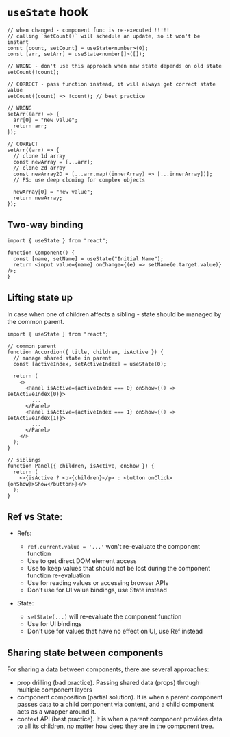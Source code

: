 # `useState` hook

```tsx
// when changed - component func is re-executed !!!!!
// calling `setCount()` will schedule an update, so it won't be instant
const [count, setCount] = useState<number>(0);
const [arr, setArr] = useState<number[]>([]);

// WRONG - don't use this approach when new state depends on old state
setCount(!count);

// CORRECT - pass function instead, it will always get correct state value
setCount((count) => !count); // best practice

// WRONG
setArr((arr) => {
  arr[0] = "new value";
  return arr;
});

// CORRECT
setArr((arr) => {
  // clone 1d array
  const newArray = [...arr];
  // clone 2d array
  const newArray2D = [...arr.map((innerArray) => [...innerArray])];
  // PS: use deep cloning for complex objects

  newArray[0] = "new value";
  return newArray;
});
```

## Two-way binding

```tsx
import { useState } from "react";

function Component() {
  const [name, setName] = useState("Initial Name");
  return <input value={name} onChange={(e) => setName(e.target.value)} />;
}
```

## Lifting state up

In case when one of children affects a sibling - state should be managed by the common parent.

```tsx
import { useState } from "react";

// common parent
function Accordion({ title, children, isActive }) {
  // manage shared state in parent
  const [activeIndex, setActiveIndex] = useState(0);

  return (
    <>
      <Panel isActive={activeIndex === 0} onShow={() => setActiveIndex(0)}>
        ...
      </Panel>
      <Panel isActive={activeIndex === 1} onShow={() => setActiveIndex(1)}>
        ...
      </Panel>
    </>
  );
}

// siblings
function Panel({ children, isActive, onShow }) {
  return (
    <>{isActive ? <p>{children}</p> : <button onClick={onShow}>Show</button>}</>
  );
}
```

## Ref vs State:

- Refs:

  - `ref.current.value = '...'` won't re-evaluate the component function
  - Use to get direct DOM element access
  - Use to keep values that should not be lost during the component function re-evaluation
  - Use for reading values or accessing browser APIs
  - Don't use for UI value bindings, use State instead

- State:
  - `setState(...)` will re-evaluate the component function
  - Use for UI bindings
  - Don't use for values that have no effect on UI, use Ref instead

## Sharing state between components

For sharing a data between components, there are several approaches:

- prop drilling (bad practice). Passing shared data (props) through multiple component layers
- component composition (partial solution). It is when a parent component passes data to a child component via content, and a child component acts as a wrapper around it.
- context API (best practice). It is when a parent component provides data to all its children, no matter how deep they are in the component tree.
